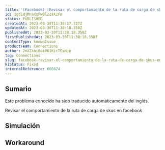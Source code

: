 ```yaml
---
title: '[Facebook] [Revisar el comportamiento de la ruta de carga de skus en facebook]'
id: 1gd1djMnaXxFw8l2ZsKZFn
status: PUBLISHED
createdAt: 2023-03-30T11:38:17.727Z
updatedAt: 2023-03-30T11:38:18.358Z
publishedAt: 2023-03-30T11:38:18.358Z
firstPublishedAt: 2023-03-30T11:38:18.358Z
contentType: knownIssue
productTeam: Connections
author: 2mXZkbi0oi061KicTExNjo
tag: Connections
slug: facebook-revisar-el-comportamiento-de-la-ruta-de-carga-de-skus-en-facebook
kiStatus: Fixed
internalReference: 660874
---
```


## Sumario

<div class="alert alert-info">
  <p>Este problema conocido ha sido traducido automáticamente del inglés.</p>
</div>


Revisar el comportamiento de la ruta de carga de skus en facebook


##

## Simulación



## Workaround



